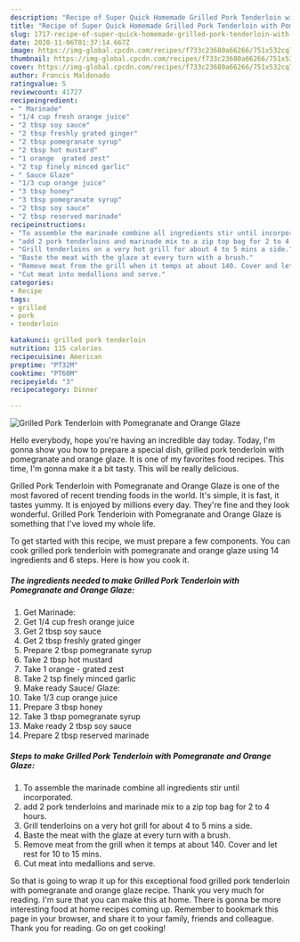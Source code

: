 ```yaml
---
description: "Recipe of Super Quick Homemade Grilled Pork Tenderloin with Pomegranate and Orange Glaze"
title: "Recipe of Super Quick Homemade Grilled Pork Tenderloin with Pomegranate and Orange Glaze"
slug: 1717-recipe-of-super-quick-homemade-grilled-pork-tenderloin-with-pomegranate-and-orange-glaze
date: 2020-11-06T01:37:14.667Z
image: https://img-global.cpcdn.com/recipes/f733c23680a66266/751x532cq70/grilled-pork-tenderloin-with-pomegranate-and-orange-glaze-recipe-main-photo.jpg
thumbnail: https://img-global.cpcdn.com/recipes/f733c23680a66266/751x532cq70/grilled-pork-tenderloin-with-pomegranate-and-orange-glaze-recipe-main-photo.jpg
cover: https://img-global.cpcdn.com/recipes/f733c23680a66266/751x532cq70/grilled-pork-tenderloin-with-pomegranate-and-orange-glaze-recipe-main-photo.jpg
author: Francis Maldonado
ratingvalue: 5
reviewcount: 41727
recipeingredient:
- " Marinade"
- "1/4 cup fresh orange juice"
- "2 tbsp soy sauce"
- "2 tbsp freshly grated ginger"
- "2 tbsp pomegranate syrup"
- "2 tbsp hot mustard"
- "1 orange  grated zest"
- "2 tsp finely minced garlic"
- " Sauce Glaze"
- "1/3 cup orange juice"
- "3 tbsp honey"
- "3 tbsp pomegranate syrup"
- "2 tbsp soy sauce"
- "2 tbsp reserved marinade"
recipeinstructions:
- "To assemble the marinade combine all ingredients stir until incorporated."
- "add 2 pork tenderloins and marinade mix to a zip top bag for 2 to 4 hours."
- "Grill tenderloins on a very hot grill for about 4 to 5 mins a side."
- "Baste the meat with the glaze at every turn with a brush."
- "Remove meat from the grill when it temps at about 140. Cover and let rest for 10 to 15 mins."
- "Cut meat into medallions and serve."
categories:
- Recipe
tags:
- grilled
- pork
- tenderloin

katakunci: grilled pork tenderloin 
nutrition: 115 calories
recipecuisine: American
preptime: "PT32M"
cooktime: "PT60M"
recipeyield: "3"
recipecategory: Dinner

---
```



![Grilled Pork Tenderloin with Pomegranate and Orange Glaze](https://img-global.cpcdn.com/recipes/f733c23680a66266/751x532cq70/grilled-pork-tenderloin-with-pomegranate-and-orange-glaze-recipe-main-photo.jpg)

Hello everybody, hope you're having an incredible day today. Today, I'm gonna show you how to prepare a special dish, grilled pork tenderloin with pomegranate and orange glaze. It is one of my favorites food recipes. This time, I'm gonna make it a bit tasty. This will be really delicious.



Grilled Pork Tenderloin with Pomegranate and Orange Glaze is one of the most favored of recent trending foods in the world. It's simple, it is fast, it tastes yummy. It is enjoyed by millions every day. They're fine and they look wonderful. Grilled Pork Tenderloin with Pomegranate and Orange Glaze is something that I've loved my whole life.


To get started with this recipe, we must prepare a few components. You can cook grilled pork tenderloin with pomegranate and orange glaze using 14 ingredients and 6 steps. Here is how you cook it.

<!--inarticleads1-->

##### The ingredients needed to make Grilled Pork Tenderloin with Pomegranate and Orange Glaze:

1. Get  Marinade:
1. Get 1/4 cup fresh orange juice
1. Get 2 tbsp soy sauce
1. Get 2 tbsp freshly grated ginger
1. Prepare 2 tbsp pomegranate syrup
1. Take 2 tbsp hot mustard
1. Take 1 orange - grated zest
1. Take 2 tsp finely minced garlic
1. Make ready  Sauce/ Glaze:
1. Take 1/3 cup orange juice
1. Prepare 3 tbsp honey
1. Take 3 tbsp pomegranate syrup
1. Make ready 2 tbsp soy sauce
1. Prepare 2 tbsp reserved marinade




<!--inarticleads2-->

##### Steps to make Grilled Pork Tenderloin with Pomegranate and Orange Glaze:

1. To assemble the marinade combine all ingredients stir until incorporated.
1. add 2 pork tenderloins and marinade mix to a zip top bag for 2 to 4 hours.
1. Grill tenderloins on a very hot grill for about 4 to 5 mins a side.
1. Baste the meat with the glaze at every turn with a brush.
1. Remove meat from the grill when it temps at about 140. Cover and let rest for 10 to 15 mins.
1. Cut meat into medallions and serve.




So that is going to wrap it up for this exceptional food grilled pork tenderloin with pomegranate and orange glaze recipe. Thank you very much for reading. I'm sure that you can make this at home. There is gonna be more interesting food at home recipes coming up. Remember to bookmark this page in your browser, and share it to your family, friends and colleague. Thank you for reading. Go on get cooking!
